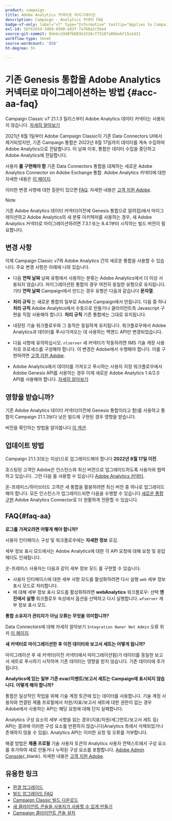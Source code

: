 ```yaml
---
product: campaign
title: Adobe Analytics 커넥터로 마이그레이션
description: Campaign - Analytics 커넥터 FAQ
badge-v7-only: label="v7" type="Informative" tooltip="Applies to Campaign Classic v7 only"
exl-id: 5bf61654-3d68-4560-a93f-7a768a2c5be4
source-git-commit: 8debcd3d8fb883b3316cf75187a86bebf15a1d31
workflow-type: tm+mt
source-wordcount: '858'
ht-degree: 5%

---
```


# 기존 Genesis 통합을 Adobe Analytics 커넥터로 마이그레이션하는 방법 {#acc-aa-faq}



Campaign Classic v7 21.1.3 릴리스부터 Adobe Analytics 데이터 커넥터는 사용되지 않습니다. [자세히 알아보기](https://experienceleague.adobe.com/docs/analytics/import/dataconnectors/data-connectors-eol.html)

2021년 8월 1일부터 Adobe Campaign Classic이 기존 Data Connectors UI에서 제거되었지만, 기존 Campaign 통합은 2022년 8월 17일까지 데이터를 계속 수집하여 Adobe Analytics으로 전달합니다. 이 날짜 이후, 통합은 데이터 수집을 중단하고 Adobe Analytics에 전달합니다.

사용자 **를 구현해야 함** 기존 Data Connectors 통합을 대체하는 새로운 Adobe Analytics Connector on Adobe Exchange 통합. Adobe Analytics 커넥터에 대한 자세한 내용은 [이 페이지](../../platform/using/adobe-analytics-connector.md).

이러한 변경 사항에 대한 질문이 있으면 [FAQ](#faq-aa). 자세한 내용은 [고객 지원 Adobe](https://helpx.adobe.com/kr/enterprise/admin-guide.html/enterprise/using/support-for-experience-cloud.ug.html).

>[!NOTE]
>
>기존 Adobe Analytics 데이터 커넥터(이전에 Genesis 통합으로 알려짐)에서 마이그레이션하고 Adobe Analytics의 새 분류 아키텍처를 사용하는 경우, 새 Adobe Analytics 커넥터로 마이그레이션하려면 7.3.1 또는 8.4.1부터 시작하는 빌드 버전이 필요합니다.

## 변경 사항

이제 Campaign Classic v7와 Adobe Analytics 간의 새로운 통합을 사용할 수 있습니다. 주요 변경 사항은 아래에 나와 있습니다.

* 다음 **연락 날짜** 날짜 유형에서 사용하는 분류는 Adobe Analytics에서 더 이상 사용되지 않습니다. 마이그레이션된 통합의 경우 여전히 동일한 유형으로 유지됩니다. 기타 **연락 날짜** Campaign에서 만드는 경우 유형은 다음과 같습니다 **문자열**.

* **처리 규칙** 는 새로운 통합의 일부로 Adobe Campaign에서 만듭니다. 다음 중 하나 **처리 규칙** Adobe Analytics에서 수동으로 만들거나 클라이언트측 Javascript 구현을 직접 사용해야 합니다. **처리 규칙** 기존 통합에는 그대로 유지됩니다.

* 내장된 기술 워크플로우와 그 동작은 동일하게 유지됩니다. 워크플로우에서 Adobe Analytics과 데이터를 푸시/가져오는 데 사용하는 백엔드 API만 변경되었습니다.

* 다음 사항에 유의하십시오. `nlserver` 새 커넥터가 작동하려면 IMS 기술 계정 사용자로 프로세스를 구성해야 합니다. 이 변경은 Adobe에서 수행해야 합니다. 이를 구현하려면 [고객 지원 Adobe](https://helpx.adobe.com/kr/enterprise/admin-guide.html/enterprise/using/support-for-experience-cloud.ug.html).

* Adobe Analytics에서 데이터를 가져오고 푸시하는 사용자 지정 워크플로우에서 Adobe Genesis API를 사용하는 경우 이제 새로운 Adobe Analytics 1.4/2.0 API를 사용해야 합니다. [자세히 알아보기](https://adobeexchangeec.zendesk.com/hc/en-us/articles/360047148832-Replacements-for-Data-Connector-API-calls)

## 영향을 받습니까?

기존 Adobe Analytics 데이터 커넥터(이전에 Genesis 통합이라고 함)를 사용하고 통합이 Campaign 21.1.3보다 낮은 빌드에 구현된 경우 영향을 받습니다.

버전을 확인하는 방법을 알아봅니다 [이 섹션](../../platform/using/launching-adobe-campaign.md#getting-your-campaign-version).

## 업데이트 방법

Campaign 21.1.3(또는 이상)으로 업그레이드해야 합니다 **2022년 8월 17일 이전**.

호스팅된 고객인 Adobe은 인스턴스와 최신 버전으로 업그레이드하도록 사용자와 협력하고 있습니다. 그런 다음 를 사용할 수 있습니다 [Adobe Analytics 커넥터](../../platform/using/adobe-analytics-connector.md).

온-프레미스/하이브리드 고객은 새 통합을 활용하려면 최신 버전 중 하나로 업그레이드해야 합니다.
모든 인스턴스가 업그레이드되면 다음을 수행할 수 있습니다 [새로운 통합 구현](../../platform/using/adobe-analytics-provisioning.md) Adobe Analytics Connector로 더 원활하게 전환할 수 있습니다.

## FAQ{#faq-aa}

**로그를 가져오려면 어떻게 해야 합니까?**

사용자 인터페이스 구성 및 워크플로우에는 **자세한 정보** 로깅.

세부 정보 표시 모드에서는 Adobe Analytics에 대한 각 API 요청에 대해 요청 및 응답 헤더도 인쇄됩니다.

온-프레미스 사용자는 다음과 같이 세부 정보 모드 를 구현할 수 있습니다.

* 사용자 인터페이스에 대한 세부 사항 모드를 활성화하려면 다시 실행 `web` 세부 정보 표시 모드로 처리합니다.
* 에 대해 세부 정보 표시 모드를 활성화하려면 **webAnalytics** 워크플로우: 선택 **엔진에서 실행** 워크플로우 속성에서 옵션을 선택하고 다시 실행합니다. `wfserver` 세부 정보 표시 모드.

**통합 소유자가 관리자가 아님 오류는 무엇을 의미합니까?**

Data Connectors에 대해 자세히 알아보기 `Integration Owner Not Admin` 오류 위치 [이 페이지](https://adobeexchangeec.zendesk.com/hc/en-us/articles/360035167932-Adobe-Analytics-Data-Connectors-Integration-Owner-Not-Admin-Error).

**새 커넥터로 마이그레이션한 후 이전 데이터와 보고서 세트는 어떻게 됩니까?**

마이그레이션 후 새 커넥터(이전 커넥터에서 마이그레이션됨)가 데이터를 동일한 보고서 세트로 푸시하기 시작하며 기존 데이터는 영향을 받지 않습니다. 기존 데이터에 추가됩니다.

**Analytics에 있는 일부 기존 evar/이벤트/보고서 세트는 Campaign에 표시되지 않습니다. 어떻게 해야 합니까?**

통합은 일상적인 작업을 위해 기술 계정 토큰에 있는 데이터를 사용합니다. 기술 계정 사용자와 연결된 제품 프로필에서 차원/지표/보고서 세트에 대한 권한이 없는 경우 Adobe에서 사용하는 API는 해당 요청에 대해 단지 실패합니다.

Analytics 구성 요소의 세부 사항을 읽는 경우(지표/차원/세그먼트/보고서 세트 등) API는 결과에 이러한 구성 요소를 반환하지 않습니다(Analytics 측에서 삭제되었거나 존재하지 않을 수 있음). Analytics API는 이러한 요청 및 오류를 거부합니다.

해결 방법은 **제품 프로필** 기술 사용자 토큰의 Analytics 사용자 컨텍스트에서 구성 요소를 추가하여 새로 만들거나 누락된 구성 요소를 포함합니다. [Adobe Admin Console](https://adminconsole.adobe.com/){_blank}. 자세한 내용은 [고객 지원 Adobe](https://helpx.adobe.com/kr/enterprise/admin-guide.html/enterprise/using/support-for-experience-cloud.ug.html).

## 유용한 링크

* [환경 업그레이드](../../production/using/build-upgrade.md)
* [빌드 업그레이드 FAQ](../../platform/using/faq-build-upgrade.md)
* [Campaign Classic 빌드 다운로드](https://experience.adobe.com/#/downloads/content/software-distribution/ko/campaign.html)
* [새 클라이언트 콘솔을 사용자가 사용할 수 있게 만들기](../../installation/using/client-console-availability-for-windows.md)
* [Campaign 클라이언트 콘솔 설치](../../installation/using/installing-the-client-console.md)
